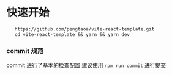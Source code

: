 # 快速开始
```
   https://github.com/pengtaoa/vite-react-template.git
   cd vite-react-template && yarn && yarn dev
```
### commit 规范

commit 进行了基本的检查配置
建议使用 `npm run commit` 进行提交